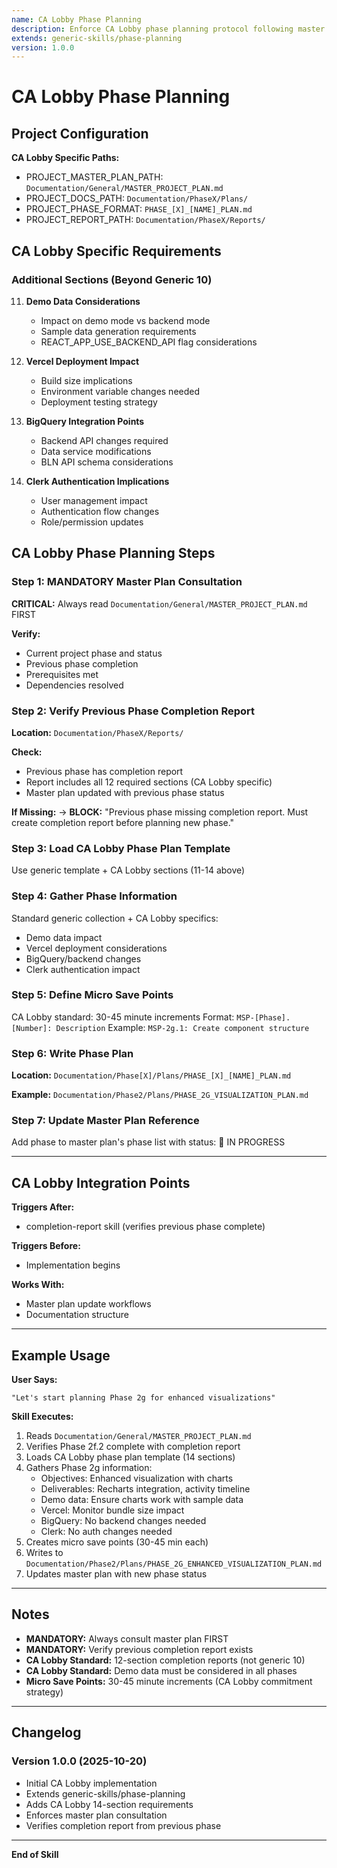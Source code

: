 ```yaml
---
name: CA Lobby Phase Planning
description: Enforce CA Lobby phase planning protocol following master project plan. Use when starting new CA Lobby phases, planning implementations, or user says "start phase" or "plan phase". Ensures master plan consultation and proper CA Lobby documentation structure.
extends: generic-skills/phase-planning
version: 1.0.0
---
```


# CA Lobby Phase Planning

## Project Configuration

**CA Lobby Specific Paths:**
- PROJECT_MASTER_PLAN_PATH: `Documentation/General/MASTER_PROJECT_PLAN.md`
- PROJECT_DOCS_PATH: `Documentation/PhaseX/Plans/`
- PROJECT_PHASE_FORMAT: `PHASE_[X]_[NAME]_PLAN.md`
- PROJECT_REPORT_PATH: `Documentation/PhaseX/Reports/`

## CA Lobby Specific Requirements

### Additional Sections (Beyond Generic 10)

11. **Demo Data Considerations**
    - Impact on demo mode vs backend mode
    - Sample data generation requirements
    - REACT_APP_USE_BACKEND_API flag considerations

12. **Vercel Deployment Impact**
    - Build size implications
    - Environment variable changes needed
    - Deployment testing strategy

13. **BigQuery Integration Points**
    - Backend API changes required
    - Data service modifications
    - BLN API schema considerations

14. **Clerk Authentication Implications**
    - User management impact
    - Authentication flow changes
    - Role/permission updates

## CA Lobby Phase Planning Steps

### Step 1: MANDATORY Master Plan Consultation
**CRITICAL:** Always read `Documentation/General/MASTER_PROJECT_PLAN.md` FIRST

**Verify:**
- Current project phase and status
- Previous phase completion
- Prerequisites met
- Dependencies resolved

### Step 2: Verify Previous Phase Completion Report
**Location:** `Documentation/PhaseX/Reports/`

**Check:**
- Previous phase has completion report
- Report includes all 12 required sections (CA Lobby specific)
- Master plan updated with previous phase status

**If Missing:**
→ **BLOCK:** "Previous phase missing completion report. Must create completion report before planning new phase."

### Step 3: Load CA Lobby Phase Plan Template
Use generic template + CA Lobby sections (11-14 above)

### Step 4: Gather Phase Information
Standard generic collection + CA Lobby specifics:
- Demo data impact
- Vercel deployment considerations
- BigQuery/backend changes
- Clerk authentication impact

### Step 5: Define Micro Save Points
CA Lobby standard: 30-45 minute increments
Format: `MSP-[Phase].[Number]: Description`
Example: `MSP-2g.1: Create component structure`

### Step 6: Write Phase Plan
**Location:** `Documentation/Phase[X]/Plans/PHASE_[X]_[NAME]_PLAN.md`

**Example:** `Documentation/Phase2/Plans/PHASE_2G_VISUALIZATION_PLAN.md`

### Step 7: Update Master Plan Reference
Add phase to master plan's phase list with status: 🔄 IN PROGRESS

---

## CA Lobby Integration Points

**Triggers After:**
- completion-report skill (verifies previous phase complete)

**Triggers Before:**
- Implementation begins

**Works With:**
- Master plan update workflows
- Documentation structure

---

## Example Usage

**User Says:**
```
"Let's start planning Phase 2g for enhanced visualizations"
```

**Skill Executes:**
1. Reads `Documentation/General/MASTER_PROJECT_PLAN.md`
2. Verifies Phase 2f.2 complete with completion report
3. Loads CA Lobby phase plan template (14 sections)
4. Gathers Phase 2g information:
   - Objectives: Enhanced visualization with charts
   - Deliverables: Recharts integration, activity timeline
   - Demo data: Ensure charts work with sample data
   - Vercel: Monitor bundle size impact
   - BigQuery: No backend changes needed
   - Clerk: No auth changes needed
5. Creates micro save points (30-45 min each)
6. Writes to `Documentation/Phase2/Plans/PHASE_2G_ENHANCED_VISUALIZATION_PLAN.md`
7. Updates master plan with new phase status

---

## Notes

- **MANDATORY:** Always consult master plan FIRST
- **MANDATORY:** Verify previous completion report exists
- **CA Lobby Standard:** 12-section completion reports (not generic 10)
- **CA Lobby Standard:** Demo data must be considered in all phases
- **Micro Save Points:** 30-45 minute increments (CA Lobby commitment strategy)

---

## Changelog

### Version 1.0.0 (2025-10-20)
- Initial CA Lobby implementation
- Extends generic-skills/phase-planning
- Adds CA Lobby 14-section requirements
- Enforces master plan consultation
- Verifies completion report from previous phase

---

**End of Skill**
